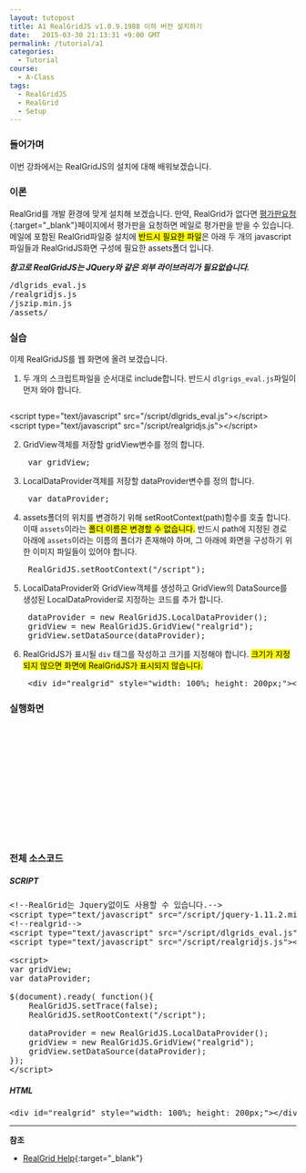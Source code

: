 ```yaml
---
layout: tutopost
title: A1 RealGridJS v1.0.9.1988 이하 버전 설치하기  
date:   2015-03-30 21:13:31 +9:00 GMT
permalink: /tutorial/a1
categories:
  - Tutorial
course:
  - A-Class
tags: 
  - RealGridJS
  - RealGrid
  - Setup
---
```


<script type="text/javascript" src="/script/realgridjs-lic.js"></script>
<script type="text/javascript" src="/script/realgridjs_eval.1.0.11.min.js"></script>
<script type="text/javascript" src="/script/realgridjs-api.1.0.11.js"></script>

<script>
var gridView;
var dataProvider;

$(document).ready( function(){
    RealGridJS.setTrace(false);
    RealGridJS.setRootContext("/script");
    
    dataProvider = new RealGridJS.LocalDataProvider();
    gridView = new RealGridJS.GridView("realgrid");
    gridView.setDataSource(dataProvider);    
});   
</script>

### 들어가며

이번 강좌에서는 RealGridJS의 설치에 대해 배워보겠습니다.

### 이론

RealGrid를 개발 환경에 맞게 설치해 보겠습니다. 만약, RealGrid가 없다면 [평가판요청](http://www.realgrid.com/#download){:target="_blank"}페이지에서 평가판을 요청하면 메일로 평가판을 받을 수 있습니다. 메일에 포함된 RealGrid파일중 설치에 <mark>반드시 필요한 파일</mark>은 아래 두 개의 javascript파일들과 RealGridJS화면 구성에 필요한 assets폴더 입니다.

***참고로 RealGridJS는 JQuery와 같은 외부 라이브러리가 필요없습니다.***    

<pre class="prettyprint">
/dlgrids_eval.js
/realgridjs.js
/jszip.min.js
/assets/
</pre>

### 실습

이제 RealGridJS를 웹 화면에 올려 보겠습니다.   

1. 두 개의 스크립트파일을 순서대로 include합니다. 반드시 `dlgrigs_eval.js`파일이 먼저 와야 합니다.

    <pre class="prettyprint">
&lt;script type=&quot;text/javascript&quot; src=&quot;/script/dlgrids_eval.js&quot;&gt;&lt;/script&gt;
&lt;script type=&quot;text/javascript&quot; src=&quot;/script/realgridjs.js&quot;&gt;&lt;/script&gt;</pre>

2. GridView객체를 저장할 gridView변수를 정의 합니다.

    <pre class="prettyprint">
    var gridView;</pre>

3. LocalDataProvider객체를 저장할 dataProvider변수를 정의 합니다.

    <pre class="prettyprint">
    var dataProvider;</pre>

4. assets폴더의 위치를 변경하기 위해 setRootContext(path)함수를 호출 합니다. 이때 `assets`이라는 <mark>폴더 이름은 변경할 수 없습니다.</mark> 반드시 path에 지정된 경로 아래에 `assets`이라는 이름의 폴더가 존재해야 하며, 그 아래에 화면을 구성하기 위한 이미지 파일들이 있어야 합니다.

    <pre class="prettyprint">
    RealGridJS.setRootContext(&quot;/script&quot;);</pre>

5. LocalDataProvider와 GridView객체를 생성하고 GridView의 DataSource를 생성된 LocalDataProvider로 지정하는 코드를 추가 합니다.

    <pre class="prettyprint">
    dataProvider = new RealGridJS.LocalDataProvider();
    gridView = new RealGridJS.GridView(&quot;realgrid&quot;);
    gridView.setDataSource(dataProvider);</pre>

6. RealGridJS가 표시될 `div` 태그를 작성하고 크기를 지정해야 합니다. <mark>크기가 지정되지 않으면 화면에 RealGridJS가 표시되지 않습니다.</mark>

    <pre class="prettyprint">
    &lt;div id=&quot;realgrid&quot; style=&quot;width: 100%; height: 200px;&quot;&gt;&lt;/div&gt;</pre>
    

### 실행화면

<div id="realgrid" style="width: 100%; height: 200px;"></div>
<p></p>

### 전체 소스코드

##### SCRIPT    
<pre class="prettyprint full-source-script">
&lt;!--RealGrid&#xb294; Jquery&#xc5c6;&#xc774;&#xb3c4; &#xc0ac;&#xc6a9;&#xd560; &#xc218; &#xc788;&#xc2b5;&#xb2c8;&#xb2e4;.--&gt;
&lt;script type=&quot;text/javascript&quot; src=&quot;/script/jquery-1.11.2.min.js&quot;&gt;&lt;/script&gt;
&lt;!--realgrid--&gt;
&lt;script type=&quot;text/javascript&quot; src=&quot;/script/dlgrids_eval.js&quot;&gt;&lt;/script&gt;
&lt;script type=&quot;text/javascript&quot; src=&quot;/script/realgridjs.js&quot;&gt;&lt;/script&gt;

&lt;script&gt;
var gridView;
var dataProvider;

$(document).ready( function(){
    RealGridJS.setTrace(false);
    RealGridJS.setRootContext(&quot;/script&quot;);
    
    dataProvider = new RealGridJS.LocalDataProvider();
    gridView = new RealGridJS.GridView(&quot;realgrid&quot;);
    gridView.setDataSource(dataProvider);    
});   
&lt;/script&gt;
</pre>

##### HTML
<pre class="prettyprint full-source-html">
&lt;div id=&quot;realgrid&quot; style=&quot;width: 100%; height: 200px;&quot;&gt;&lt;/div&gt;
</pre>

---
**참조**

* [RealGrid Help](http://help.realgrid.com){:target="_blank"}